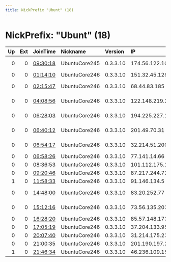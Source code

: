 ```yaml
---
title: NickPrefix "Ubunt" (18)
---
```


# NickPrefix: "Ubunt" (18)

|   Up |   Ext | JoinTime                                                                                            | Nickname      | Version   | IP              | AS                                       | CC   |   ORp |   Dirp | OS    | Contact   |   eFamMembers |
|-----:|------:|:----------------------------------------------------------------------------------------------------|:--------------|:----------|:----------------|:-----------------------------------------|:-----|------:|-------:|:------|:----------|--------------:|
|    0 |     0 | [09:30:18](https://metrics.torproject.org/rs.html#details/BCCA4F602FF7B0EDD72FBB762E3AA02F163E817D) | UbuntuCore245 | 0.3.3.10  | 174.56.122.100  | Comcast Cable Communications, LLC        | us   | 36245 |      0 | Linux | None      |             1 |
|    0 |     0 | [01:14:10](https://metrics.torproject.org/rs.html#details/1B02DFB9BE1BAF9003AD0D72D8C81B461AE36D15) | UbuntuCore246 | 0.3.3.10  | 151.32.45.128   | Wind Telecomunicazioni SpA               | it   | 43393 |      0 | Linux | None      |             1 |
|    0 |     0 | [02:15:47](https://metrics.torproject.org/rs.html#details/033A7CD61A7D831D4A26C151BE3624AD7776D0CA) | UbuntuCore246 | 0.3.3.10  | 68.44.83.185    | Comcast Cable Communications, LLC        | us   | 33587 |      0 | Linux | None      |             1 |
|    0 |     0 | [04:08:56](https://metrics.torproject.org/rs.html#details/238BF992D5B33137C27A83E3EC7173DF5A5A8959) | UbuntuCore246 | 0.3.3.10  | 122.148.219.225 | M2 Telecommunications Group Ltd          | au   | 40205 |      0 | Linux | None      |             1 |
|    0 |     0 | [06:28:03](https://metrics.torproject.org/rs.html#details/D5DCA3631F66A2A1E16E5E4F656E5FDD4EBB83EB) | UbuntuCore246 | 0.3.3.10  | 194.225.227.178 | Iran University Of Science and Technolog | ir   | 45521 |      0 | Linux | None      |             1 |
|    0 |     0 | [06:40:12](https://metrics.torproject.org/rs.html#details/6048A72EA9C4268F236036D6C5B3B7DA58CFF19F) | UbuntuCore246 | 0.3.3.10  | 201.49.70.31    | Ensite Brasil Telecomunicau00E7u00F5es   | br   | 34421 |      0 | Linux | None      |             1 |
|    0 |     0 | [06:54:17](https://metrics.torproject.org/rs.html#details/76FE4DB6EE2484DA9B5FCE82E975784C2A404F3C) | UbuntuCore246 | 0.3.3.10  | 32.214.51.200   | Southern New England Telephone Company a | us   | 34309 |      0 | Linux | None      |             1 |
|    0 |     0 | [06:58:26](https://metrics.torproject.org/rs.html#details/CFFC5216930BB12456A06FFDB3A90DC308E8F777) | UbuntuCore246 | 0.3.3.10  | 77.141.14.66    | SFR SA                                   | fr   | 35609 |      0 | Linux | None      |             1 |
|    0 |     0 | [08:36:53](https://metrics.torproject.org/rs.html#details/7956F698193E4AA86818C1F8911ED4330D35311D) | UbuntuCore246 | 0.3.3.10  | 101.112.175.153 | Vodafone Australia Pty Ltd               | au   | 41113 |      0 | Linux | None      |             1 |
|    0 |     0 | [09:20:46](https://metrics.torproject.org/rs.html#details/CB8163884476914B51D6A2410BF055298D0BD404) | UbuntuCore246 | 0.3.3.10  | 87.217.244.72   | Orange Espagne SA                        | es   | 33756 |      0 | Linux | None      |             1 |
|    1 |     0 | [11:58:33](https://metrics.torproject.org/rs.html#details/A94754A5D091EE0F9F97A4415978A9D201D4CF59) | UbuntuCore246 | 0.3.3.10  | 91.146.134.5    | Tarr Kft.                                | hu   | 38871 |      0 | Linux | None      |             1 |
|    0 |     0 | [14:48:00](https://metrics.torproject.org/rs.html#details/1A7E1332687F877E65A9A071C57E53C42DC9BF18) | UbuntuCore246 | 0.3.3.10  | 83.20.252.77    | Orange Polska Spolka Akcyjna             | pl   | 32911 |      0 | Linux | None      |             1 |
|    0 |     0 | [15:12:16](https://metrics.torproject.org/rs.html#details/64908A4EAE2B08BB742CDA5C64A44FECBC32094C) | UbuntuCore246 | 0.3.3.10  | 73.56.135.203   | Comcast Cable Communications, LLC        | us   | 39561 |      0 | Linux | None      |             1 |
|    0 |     0 | [16:28:20](https://metrics.torproject.org/rs.html#details/B3CCF245C085F8B41EAA89FEF588AF05FC6A080F) | UbuntuCore246 | 0.3.3.10  | 85.57.148.173   | Orange Espagne SA                        | es   | 35585 |      0 | Linux | None      |             1 |
|    0 |     0 | [17:05:19](https://metrics.torproject.org/rs.html#details/DEB655BB17D743D51328039E5FCDC19E640A8488) | UbuntuCore246 | 0.3.3.10  | 37.204.133.95   | Rostelecom                               | ru   | 35317 |      0 | Linux | None      |             1 |
|    0 |     0 | [20:07:40](https://metrics.torproject.org/rs.html#details/36F75B6B6E2C11ACEB7167F9A8B6ACD6E52F524C) | UbuntuCore246 | 0.3.3.10  | 31.214.175.238  | Pars Online PJS                          | ir   | 35619 |      0 | Linux | None      |             1 |
|    0 |     0 | [21:00:35](https://metrics.torproject.org/rs.html#details/C19C197FC0CC0066B801F980E172EB084C533C2D) | UbuntuCore246 | 0.3.3.10  | 201.190.197.28  | ARLINK S.A.                              | ar   | 40561 |      0 | Linux | None      |             1 |
|    1 |     0 | [21:46:34](https://metrics.torproject.org/rs.html#details/331CD79304B7E4DE43B709ED582CF7D8A7F9C519) | UbuntuCore246 | 0.3.3.10  | 46.236.109.151  | A3 Sverige AB                            | se   | 39059 |      0 | Linux | None      |             1 |

